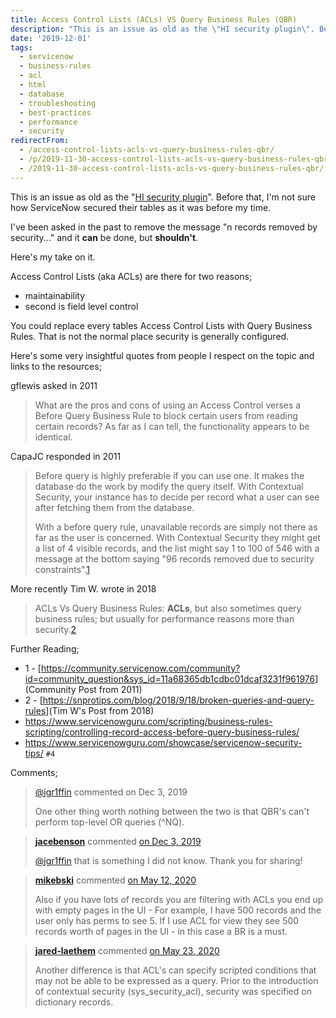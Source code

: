 ```yaml
---
title: Access Control Lists (ACLs) VS Query Business Rules (QBR)
description: "This is an issue as old as the \"HI security plugin\". Before that, I'm not sure how ServiceNow secured their tables as it was before my time.\r\n\r\nI've been ask..."
date: '2019-12-01'
tags:
  - servicenow
  - business-rules
  - acl
  - html
  - database
  - troubleshooting
  - best-practices
  - performance
  - security
redirectFrom:
  - /access-control-lists-acls-vs-query-business-rules-qbr/
  - /p/2019-11-30-access-control-lists-acls-vs-query-business-rules-qbr/ 
  - /2019-11-30-access-control-lists-acls-vs-query-business-rules-qbr/
---
```


<!--StartFragment-->

This is an issue as old as the "[HI security plugin](https://docs.servicenow.com/bundle/geneva-servicenow-platform/page/administer/security/task/t_ActivateHighSecuritySettings.html)". Before that, I'm not sure how ServiceNow secured their tables as it was before my time.

I've been asked in the past to remove the message "n records removed by security..." and it **can** be done, but **shouldn't**.

Here's my take on it.

Access Control Lists (aka ACLs) are there for two reasons;

* maintainability
* second is field level control

You could replace every tables Access Control Lists with Query Business Rules. That is not the normal place security is generally configured.

Here's some very insightful quotes from people I respect on the topic and links to the resources;

gflewis asked in 2011

> What are the pros and cons of using an Access Control verses a Before Query Business Rule to block certain users from reading certain records? As far as I can tell, the functionality appears to be identical.

CapaJC responded in 2011

> Before query is highly preferable if you can use one. It makes the database do the work by modify the query itself. With Contextual Security, your instance has to decide per record what a user can see after fetching them from the database.
>
> With a before query rule, unavailable records are simply not there as far as the user is concerned. With Contextual Security they might get a list of 4 visible records, and the list might say 1 to 100 of 546 with a message at the bottom saying "96 records removed due to security constraints".[1](https://community.servicenow.com/community?id=community_question&sys_id=11a68365db1cdbc01dcaf3231f961976)

More recently Tim W. wrote in 2018

> ACLs Vs Query Business Rules: **ACLs**, but also sometimes query business rules; but usually for performance reasons more than security.[2](https://snprotips.com/blog/2018/9/18/broken-queries-and-query-rules)

Further Reading;

* 1 - \[<https://community.servicenow.com/community?id=community_question&sys_id=11a68365db1cdbc01dcaf3231f961976>](Community Post from 2011)
* 2 - \[<https://snprotips.com/blog/2018/9/18/broken-queries-and-query-rules>](Tim W's Post from 2018)
* <https://www.servicenowguru.com/scripting/business-rules-scripting/controlling-record-access-before-query-business-rules/>
* <https://www.servicenowguru.com/showcase/servicenow-security-tips/> `#4`

<!--EndFragment-->

Comments;

> [@jgr1ffin](https://github.com/jgr1ffin) commented on Dec 3, 2019
>
> One other thing worth nothing between the two is that QBR's can't perform top-level OR queries (^NQ).

> **[jacebenson](https://github.com/jacebenson)** commented [on Dec 3, 2019](https://github.com/jacebenson/jace.pro/issues/146#issuecomment-561228947)
>
> [@jgr1ffin](https://github.com/jgr1ffin) that is something I did not know. Thank you for sharing!

> **[mikebski](https://github.com/mikebski)** commented [on May 12, 2020](https://github.com/jacebenson/jace.pro/issues/146#issuecomment-627403921)
>
> Also if you have lots of records you are filtering with ACLs you end up with empty pages in the UI - For example, I have 500 records and the user only has perms to see 5. If I use ACL for view they see 500 records worth of pages in the UI - in this case a BR is a must.

> **[jared-laethem](https://github.com/jared-laethem)** commented [on May 23, 2020](https://github.com/jacebenson/jace.pro/issues/146#issuecomment-633167407)
>
> Another difference is that ACL's can specify scripted conditions that may not be able to be expressed as a query. Prior to the introduction of contextual security (sys_security_acl), security was specified on dictionary records.